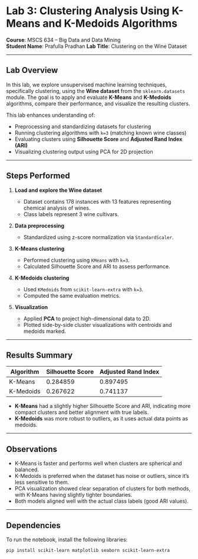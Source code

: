 # Lab 3: Clustering Analysis Using K-Means and K-Medoids Algorithms

**Course**: MSCS 634 – Big Data and Data Mining  
**Student Name**: Prafulla Pradhan
**Lab Title**: Clustering on the Wine Dataset  

---

## Lab Overview

In this lab, we explore unsupervised machine learning techniques, specifically clustering, using the **Wine dataset** from the `sklearn.datasets` module. The goal is to apply and evaluate **K-Means** and **K-Medoids** algorithms, compare their performance, and visualize the resulting clusters.

This lab enhances understanding of:
- Preprocessing and standardizing datasets for clustering
- Running clustering algorithms with `k=3` (matching known wine classes)
- Evaluating clusters using **Silhouette Score** and **Adjusted Rand Index (ARI)**
- Visualizing clustering output using PCA for 2D projection

---

## Steps Performed

1. **Load and explore the Wine dataset**
   - Dataset contains 178 instances with 13 features representing chemical analysis of wines.
   - Class labels represent 3 wine cultivars.

2. **Data preprocessing**
   - Standardized using z-score normalization via `StandardScaler`.

3. **K-Means clustering**
   - Performed clustering using `KMeans` with `k=3`.
   - Calculated Silhouette Score and ARI to assess performance.

4. **K-Medoids clustering**
   - Used `KMedoids` from `scikit-learn-extra` with `k=3`.
   - Computed the same evaluation metrics.

5. **Visualization**
   - Applied **PCA** to project high-dimensional data to 2D.
   - Plotted side-by-side cluster visualizations with centroids and medoids marked.

---

## Results Summary

| Algorithm   | Silhouette Score | Adjusted Rand Index |
|-------------|------------------|----------------------|
| K-Means     |     0.284859     |       0.897495       |
| K-Medoids   |     0.267622     |       0.741137       |

- **K-Means** had a slightly higher Silhouette Score and ARI, indicating more compact clusters and better alignment with true labels.
- **K-Medoids** was more robust to outliers, as it uses actual data points as medoids.

---

## Observations

- K-Means is faster and performs well when clusters are spherical and balanced.
- K-Medoids is preferred when the dataset has noise or outliers, since it’s less sensitive to them.
- PCA visualization showed clear separation of clusters for both methods, with K-Means having slightly tighter boundaries.
- Both models aligned well with the actual class labels (good ARI values).

---

## Dependencies

To run the notebook, install the following libraries:

```bash
pip install scikit-learn matplotlib seaborn scikit-learn-extra
